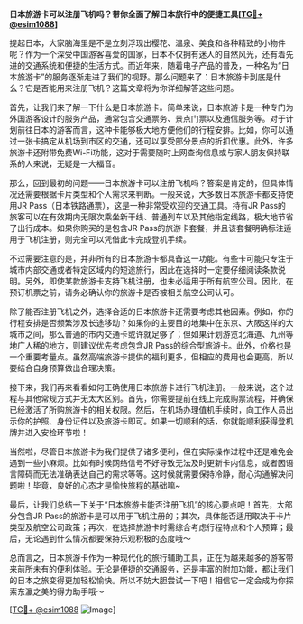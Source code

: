 **日本旅游卡可以注册飞机吗？带你全面了解日本旅行中的便捷工具[[TG💪+ @esim1088](https://t.me/s/esim1088)]**

提起日本，大家脑海里是不是立刻浮现出樱花、温泉、美食和各种精致的小物件呢？作为一个深受中国游客喜爱的国家，日本不仅拥有迷人的自然风光，还有着先进的交通系统和便捷的生活方式。而近年来，随着电子产品的普及，一种名为“日本旅游卡”的服务逐渐走进了我们的视野。那么问题来了：日本旅游卡到底是什么？它是否能用来注册飞机？这篇文章将为你详细解答这些问题。

首先，让我们来了解一下什么是日本旅游卡。简单来说，日本旅游卡是一种专门为外国游客设计的服务产品，通常包含交通票务、景点门票以及通信服务等。对于计划前往日本的游客而言，这种卡能够极大地方便他们的行程安排。比如，你可以通过一张卡搞定从机场到市区的交通，还可以享受部分景点的折扣优惠。此外，许多旅游卡还附带免费Wi-Fi功能，这对于需要随时上网查询信息或与家人朋友保持联系的人来说，无疑是一大福音。

那么，回到最初的问题——日本旅游卡可以注册飞机吗？答案是肯定的，但具体情况还需要根据卡片类型和个人需求来判断。一般来说，大多数日本旅游卡都支持使用JR Pass（日本铁路通票），这是一种非常受欢迎的交通工具。持有JR Pass的旅客可以在有效期内无限次乘坐新干线、普通列车以及其他指定线路，极大地节省了出行成本。如果你购买的是包含JR Pass的旅游卡套餐，并且该套餐明确标注适用于飞机注册，则完全可以凭借此卡完成登机手续。

不过需要注意的是，并非所有的日本旅游卡都具备这一功能。有些卡可能只专注于城市内部交通或者特定区域内的短途旅行，因此在选择时一定要仔细阅读条款说明。另外，即使某款旅游卡支持飞机注册，也未必适用于所有航空公司。因此，在预订机票之前，请务必确认你的旅游卡是否被相关航空公司认可。

除了能否注册飞机之外，选择合适的日本旅游卡还需要考虑其他因素。例如，你的行程安排是否频繁涉及长途移动？如果你的主要目的地集中在东京、大阪这样的大城市之间，那么普通的市内交通卡或许就足够了；但如果计划游览北海道、九州等地广人稀的地方，则建议优先考虑包含JR Pass的综合型旅游卡。此外，价格也是一个重要考量点。虽然高端旅游卡提供的福利更多，但相应的费用也会更高，所以要结合自身预算做出合理决策。

接下来，我们再来看看如何正确使用日本旅游卡进行飞机注册。一般来说，这个过程与其他常规方式并无太大区别。首先，你需要提前在线上完成购票流程，并确保已经激活了所购旅游卡的相关权限。然后，在机场办理值机手续时，向工作人员出示你的护照、身份证件以及旅游卡即可。如果一切顺利的话，你就能顺利获得登机牌并进入安检环节啦！

当然啦，尽管日本旅游卡为我们提供了诸多便利，但在实际操作过程中还是难免会遇到一些小麻烦。比如有时候网络信号不好导致无法及时更新卡内信息，或者因语言障碍而无法准确表达自己的需求等等。这时候就需要保持冷静，耐心沟通解决问题啦！毕竟，良好的心态才是愉快旅程的基础嘛~

最后，让我们总结一下关于“日本旅游卡能否注册飞机”的核心要点吧！首先，大部分包含JR Pass的旅游卡是可以用于飞机注册的；其次，具体能否适用取决于卡片类型及航空公司政策；再次，在选择旅游卡时需综合考虑行程特点和个人预算；最后，无论遇到什么情况都要保持乐观积极的态度哦～

总而言之，日本旅游卡作为一种现代化的旅行辅助工具，正在为越来越多的游客带来前所未有的便利体验。无论是便捷的交通服务，还是丰富的附加功能，都让我们的日本之旅变得更加轻松愉快。所以不妨大胆尝试一下吧！相信它一定会成为你探索东瀛之美的得力助手哦～

[[TG💪+ @esim1088](https://t.me/s/esim1088) ![Image](https://i.postimg.cc/4NQfJmqS/Snipaste-2025-05-13-00-14-12.png)]